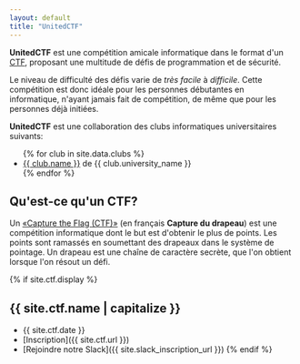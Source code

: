 ```yaml
---
layout: default
title: "UnitedCTF"
---
```


**UnitedCTF** est une compétition amicale informatique dans le format d'un [CTF](https://fr.wikipedia.org/wiki/Capture_du_drapeau#En_s%C3%A9curit%C3%A9_de_l'information), proposant une multitude de défis de programmation et de sécurité. 

Le niveau de difficulté des défis varie de _très facile_ à _difficile_. Cette compétition est donc idéale pour les personnes débutantes en informatique, n'ayant jamais fait de compétition, de même que pour les personnes déjà initiées.
 
**UnitedCTF** est une collaboration des clubs informatiques universitaires suivants:
<ul>  
  {% for club in site.data.clubs %}
  <li>
    <a href="{{ club.url }}">{{ club.name }}</a> de {{ club.university_name }}
  </li>
  {% endfor %}
</ul>



## Qu'est-ce qu'un CTF?

Un [«Capture the Flag (CTF)»](https://fr.wikipedia.org/wiki/Capture_du_drapeau#En_s%C3%A9curit%C3%A9_de_l'information) (en français **Capture du drapeau**) est une compétition informatique dont le but est d'obtenir le plus de points. Les points sont ramassés en soumettant des drapeaux dans le système de pointage. Un drapeau est une chaîne de caractère secrète, que l'on obtient lorsque l'on résout un défi.

{% if site.ctf.display %}
## {{ site.ctf.name | capitalize }}

- {{ site.ctf.date }}
- [Inscription]({{ site.ctf.url }})
- [Rejoindre notre Slack]({{ site.slack_inscription_url }})
{% endif %}
